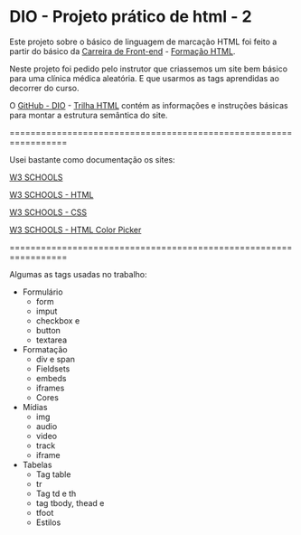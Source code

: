 
# DIO - Projeto prático de html - 2

Este projeto sobre o básico de linguagem de marcação HTML foi feito a partir do básico da [Carreira de Front-end](https://www.dio.me/careers/front-end) - [Formação HTML](https://www.dio.me/curso-html).

Neste projeto foi pedido pelo instrutor que criassemos um site bem básico para uma clínica médica aleatória. E que  usarmos as tags aprendidas ao decorrer do curso.

O [GitHub - DIO](https://github.com/digitalinnovationone) - [Trilha HTML](https://github.com/digitalinnovationone/trilha-html-modulo-2?tab=readme-ov-file#estrutura-das-p%C3%A1ginas) contém as informações e instruções básicas para montar a estrutura semântica do site.

=================================================================

Usei bastante como documentação os sites: 

[W3 SCHOOLS](https://www.w3schools.com/) 

[W3 SCHOOLS - HTML](https://www.w3schools.com/html/default.asp) 

[W3 SCHOOLS - CSS](https://www.w3schools.com/css/default.asp) 

[W3 SCHOOLS - HTML Color Picker](https://www.w3schools.com/colors/colors_picker.asp)


=================================================================


Algumas as tags usadas no trabalho:

- Formulário 
    - form 
    - imput 
    - checkbox e <radio> 
    - button 
    - textarea
- Formatação 
    - div e span 
    - Fieldsets 
    - embeds 
    - iframes 
    - Cores 
- Mídias 
    - img 
    - audio 
    - video 
    - track 
    - iframe 
- Tabelas 
    - Tag table 
    - tr 
    - Tag td e th 
    - tag tbody, thead e
    - tfoot
    - Estilos



